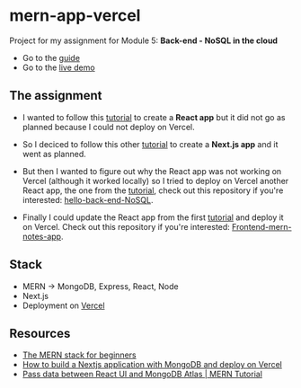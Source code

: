 # mern-app-vercel

Project for my assignment for Module 5: **Back-end - NoSQL in the cloud**

- Go to the [guide](https://io.tskoli.dev/guides/61d321e7ef0b55000925bc5b)
- Go to the [live demo](https://mern-app-vercel.vercel.app/)

## The assignment

- I wanted to follow this [tutorial](https://www.youtube.com/watch?v=nUbNn0voiBI) to create a **React app** but it did not go as planned because I could not deploy on Vercel.

- So I deciced to follow this other [tutorial](https://www.section.io/engineering-education/build-nextjs-with-mongodb-and-deploy-on-vercel/) to create a **Next.js app** and it went as planned.

- But then I wanted to figure out why the React app was not working on Vercel (although it worked locally) so I tried to deploy on Vercel another React app, the one from the [tutorial](https://ellertsmarik.medium.com/), check out this repository if you're interested: [hello-back-end-NoSQL](https://github.com/tristan-sch/hello-back-end-NoSQL).

- Finally I could update the React app from the first [tutorial](https://www.youtube.com/watch?v=nUbNn0voiBI) and deploy it on Vercel. Check out this repository if you're interested: [Frontend-mern-notes-app](https://github.com/tristan-sch/Frontend-mern-notes-app).

## Stack

- MERN -> MongoDB, Express, React, Node
- Next.js
- Deployment on [Vercel](https://vercel.com)

## Resources

- [The MERN stack for beginners](https://ellertsmarik.medium.com/)
- [How to build a Nextjs application with MongoDB and deploy on Vercel](https://www.section.io/engineering-education/build-nextjs-with-mongodb-and-deploy-on-vercel/)
- [Pass data between React UI and MongoDB Atlas | MERN Tutorial](https://www.youtube.com/watch?v=nUbNn0voiBI)
